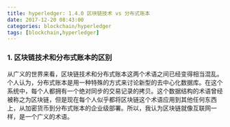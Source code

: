 ```yaml
---
title: hyperledger: 1.4.0 区块链技术 vs 分布式账本
date: 2017-12-20 08:43:00
categories: blockchain/hyperledger
tags: [blockchain,hyperledger]
---
```


### 1. 区块链技术和分布式账本的区别
从广义的世界来看，区块链技术和分布式账本这两个术语之间已经变得相当混乱。个人认为，分布式账本是用一种特殊的方式来讨论新型的去中心化数据库。在这个系统中，每个人都拥有一个绝对同步的交易记录的拷贝。这个数据结构的术语曾经被称之为区块链，但是现在每个人似乎都将区块链这个术语应用到其他任何东西上，从加密货币到分布式账本的企业级部署。所以，我认为区块链就像互联网一样，是一个广义的术语。
